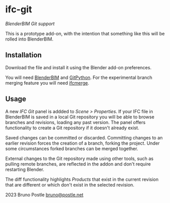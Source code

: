 # ifc-git
*BlenderBIM Git support*

This is a prototype add-on, with the intention that something like this will be rolled into BlenderBIM.

## Installation

Download the file and install it using the Blender add-on preferences.

You will need [BlenderBIM](https://blenderbim.org/) and [GitPython](https://gitpython.readthedocs.io/en/stable/).
For the experimental branch merging feature you will need [ifcmerge](https://github.com/brunopostle/ifcmerge).

## Usage

A new *IFC Git* panel is addded to *Scene > Properties*.
If your IFC file in BlenderBIM is saved in a local Git repository you will be able to browse branches and revisions, loading any past version.
The panel offers functionality to create a Git repository if it doesn't already exist.

Saved changes can be committed or discarded.
Committing changes to an earlier revision forces the creation of a branch, forking the project.
Under some circumstances forked branches can be merged together.

External changes to the Git repository made using other tools, such as pulling remote branches, are reflected in the addon and don't require restarting Blender.

The diff functionality highlights *Products* that exist in the current revision that are different or which don't exist in the selected revision.

2023 Bruno Postle <bruno@postle.net>
